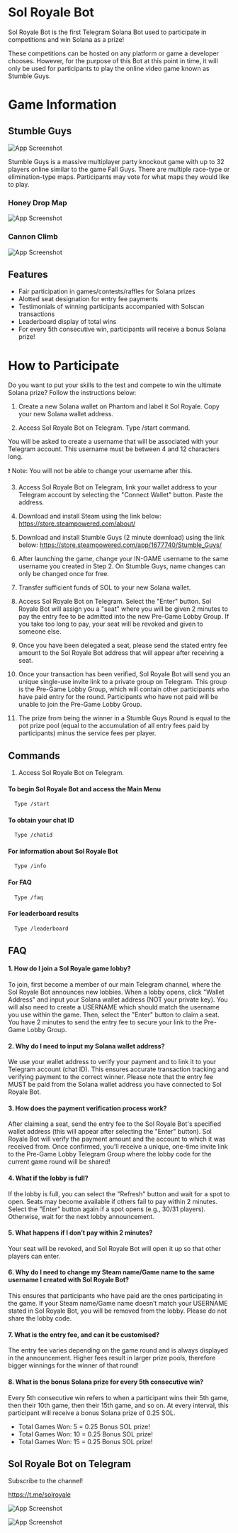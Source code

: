 
# Sol Royale Bot

Sol Royale Bot is the first Telegram Solana Bot used to participate in competitions and win Solana as a prize!

These competitions can be hosted on any platform or game a developer chooses. However, for the purpose of this Bot at this point in time, it will only be used for participants to play the online video game known as Stumble Guys.



# Game Information

## Stumble Guys

![App Screenshot](https://live-assets.web.stumbleguys.com/cms/website_309b26b7bc.webp)

Stumble Guys is a massive multiplayer party knockout game with up to 32 players online similar to the game Fall Guys. There are multiple race-type or elimination-type maps. Participants may vote for what maps they would like to play.

### Honey Drop Map
![App Screenshot](https://pbs.twimg.com/ext_tw_video_thumb/1646195954079481866/pu/img/gh4JlwkQJ2uZ7BJs.jpg:large)

### Cannon Climb
![App Screenshot](https://static.filehorse.com/screenshots/games/stumble-guys-screenshot-01.png)



## Features

- Fair participation in games/contests/raffles for Solana prizes
- Alotted seat designation for entry fee payments
- Testimonials of winning participants accompanied with Solscan transactions
- Leaderboard display of total wins
- For every 5th consecutive win, participants will receive a bonus Solana prize!



# How to Participate

Do you want to put your skills to the test and compete to win the ultimate Solana prize? Follow the instructions below:

1. Create a new Solana wallet on Phantom and label it Sol Royale. Copy your new Solana wallet address.

2. Access Sol Royale Bot on Telegram.
Type /start command.

You will be asked to create a username that will be associated with your Telegram account. This username must be between 4 and 12 characters long.

❗️ Note: You will not be able to change your username after this.

3. Access Sol Royale Bot on Telegram, link your wallet address to your Telegram account by selecting the "Connect Wallet" button. Paste the address.

4. Download and install Steam using the link below:
https://store.steampowered.com/about/

5. Download and install Stumble Guys (2 minute download) using the link below:
https://store.steampowered.com/app/1677740/Stumble_Guys/

6. After launching the game, change your IN-GAME username to the same username you created in Step 2.
On Stumble Guys, name changes can only be changed once for free.

7. Transfer sufficient funds of SOL to your new Solana wallet.

8. Access Sol Royale Bot on Telegram.
Select the "Enter" button. Sol Royale Bot will assign you a "seat" where you will be given 2 minutes to pay the entry fee to be admitted into the new Pre-Game Lobby Group. If you take too long to pay, your seat will be revoked and given to someone else.

9. Once you have been delegated a seat, please send the stated entry fee amount to the Sol Royale Bot address that will appear after receiving a seat.

10. Once your transaction has been verified, Sol Royale Bot will send you an unique single-use invite link to a private group on Telegram. This group is the Pre-Game Lobby Group, which will contain other participants who have paid entry for the round. Participants who have not paid will be unable to join the Pre-Game Lobby Group.

11. The prize from being the winner in a Stumble Guys Round is equal to the pot prize pool (equal to the accumulation of all entry fees paid by participants) minus the service fees per player.

## Commands

1. Access Sol Royale Bot on Telegram.


#### To begin Sol Royale Bot and access the Main Menu

```bash
  Type /start 
```

#### To obtain your chat ID

```bash
  Type /chatid
```

#### For information about Sol Royale Bot

```bash
  Type /info
```

#### For FAQ

```bash
  Type /faq
```

#### For leaderboard results 

```bash
  Type /leaderboard
```


## FAQ

#### 1. How do I join a Sol Royale game lobby?
To join, first become a member of our main Telegram channel, where the Sol Royale Bot announces new lobbies. When a lobby opens, click "Wallet Address" and input your Solana wallet address (NOT your private key). You will also need to create a USERNAME which should match the username you use within the game. Then, select the "Enter" button to claim a seat. You have 2 minutes to send the entry fee to secure your link to the Pre-Game Lobby Group.

#### 2. Why do I need to input my Solana wallet address? 
We use your wallet address to verify your payment and to link it to your Telegram account (chat ID). This ensures accurate transaction tracking and verifying payment to the correct winner. Please note that the entry fee MUST be paid from the Solana wallet address you have connected to Sol Royale Bot.

#### 3. How does the payment verification process work?
After claiming a seat, send the entry fee to the Sol Royale Bot's specified wallet address (this will appear after selecting the "Enter" button). Sol Royale Bot will verify the payment amount and the account to which it was received from. Once confirmed, you’ll receive a unique, one-time invite link to the Pre-Game Lobby Telegram Group where the lobby code for the current game round will be shared!

#### 4. What if the lobby is full?
If the lobby is full, you can select the "Refresh" button and wait for a spot to open. Seats may become available if others fail to pay within 2 minutes. Select the "Enter" button again if a spot opens (e.g., 30/31 players). Otherwise, wait for the next lobby announcement.

#### 5. What happens if I don’t pay within 2 minutes?
Your seat will be revoked, and Sol Royale Bot will open it up so that other players can enter. 

#### 6. Why do I need to change my Steam name/Game name to the same username I created with Sol Royale Bot?
This ensures that participants who have paid are the ones participating in the game. If your Steam name/Game name doesn’t match your USERNAME stated in Sol Royale Bot, you will be removed from the lobby. Please do not share the lobby code. 

#### 7. What is the entry fee, and can it be customised?
The entry fee varies depending on the game round and is always displayed in the announcement. Higher fees result in larger prize pools, therefore bigger winnings for the winner of that round!

#### 8. What is the bonus Solana prize for every 5th consecutive win?
Every 5th consecutive win refers to when a participant wins their 5th game, then their 10th game, then their 15th game, and so on. At every interval, this participant will receive a bonus Solana prize of 0.25 SOL.
- Total Games Won: 5 = 0.25 Bonus SOL prize!
- Total Games Won: 10 = 0.25 Bonus SOL prize!
- Total Games Won: 15 = 0.25 Bonus SOL prize!
## Sol Royale Bot on Telegram
Subscribe to the channel!

https://t.me/solroyale

![App Screenshot](https://media.tenor.com/Hd7LXDBz6qkAAAAM/stumble-guys.gif)

![App Screenshot](https://media.tenor.com/u9exTGy3NcgAAAAM/stumble-guys-honey-drop.gif)